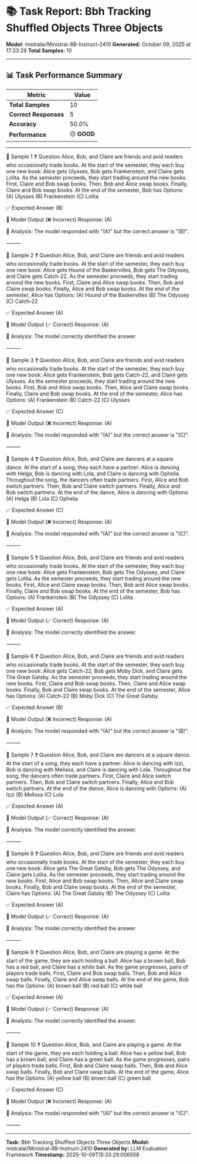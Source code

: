 # 📚 Task Report: Bbh Tracking Shuffled Objects Three Objects

**Model:** mistralai/Ministral-8B-Instruct-2410
**Generated:** October 09, 2025 at 17:33:29
**Total Samples:** 10

---

## 📊 Task Performance Summary

| Metric | Value |
| ------ | ----- |
| **Total Samples** | 10 |
| **Correct Responses** | 5 |
| **Accuracy** | 50.0% |
| **Performance** | 🟡 **GOOD** |

---

📝 Sample 1
❓ Question
Alice, Bob, and Claire are friends and avid readers who occasionally trade books. At the start of the semester, they each buy one new book: Alice gets Ulysses, Bob gets Frankenstein, and Claire gets Lolita.
As the semester proceeds, they start trading around the new books. First, Claire and Bob swap books. Then, Bob and Alice swap books. Finally, Claire and Bob swap books. At the end of the semester, Bob has
Options:
(A) Ulysses
(B) Frankenstein
(C) Lolita

✅ Expected Answer
(B)

🤖 Model Output (❌ Incorrect)
Response: (A)

💬 Analysis:
The model responded with "(A)" but the correct answer is "(B)".

⸻

📝 Sample 2
❓ Question
Alice, Bob, and Claire are friends and avid readers who occasionally trade books. At the start of the semester, they each buy one new book: Alice gets Hound of the Baskervilles, Bob gets The Odyssey, and Claire gets Catch-22.
As the semester proceeds, they start trading around the new books. First, Claire and Alice swap books. Then, Bob and Claire swap books. Finally, Alice and Bob swap books. At the end of the semester, Alice has
Options:
(A) Hound of the Baskervilles
(B) The Odyssey
(C) Catch-22

✅ Expected Answer
(A)

🤖 Model Output (✅ Correct)
Response: (A)

💬 Analysis:
The model correctly identified the answer.

⸻

📝 Sample 3
❓ Question
Alice, Bob, and Claire are friends and avid readers who occasionally trade books. At the start of the semester, they each buy one new book: Alice gets Frankenstein, Bob gets Catch-22, and Claire gets Ulysses.
As the semester proceeds, they start trading around the new books. First, Bob and Alice swap books. Then, Alice and Claire swap books. Finally, Claire and Bob swap books. At the end of the semester, Alice has
Options:
(A) Frankenstein
(B) Catch-22
(C) Ulysses

✅ Expected Answer
(C)

🤖 Model Output (❌ Incorrect)
Response: (A)

💬 Analysis:
The model responded with "(A)" but the correct answer is "(C)".

⸻

📝 Sample 4
❓ Question
Alice, Bob, and Claire are dancers at a square dance. At the start of a song, they each have a partner: Alice is dancing with Helga, Bob is dancing with Lola, and Claire is dancing with Ophelia.
Throughout the song, the dancers often trade partners. First, Alice and Bob switch partners. Then, Bob and Claire switch partners. Finally, Alice and Bob switch partners. At the end of the dance, Alice is dancing with
Options:
(A) Helga
(B) Lola
(C) Ophelia

✅ Expected Answer
(C)

🤖 Model Output (❌ Incorrect)
Response: (A)

💬 Analysis:
The model responded with "(A)" but the correct answer is "(C)".

⸻

📝 Sample 5
❓ Question
Alice, Bob, and Claire are friends and avid readers who occasionally trade books. At the start of the semester, they each buy one new book: Alice gets Frankenstein, Bob gets The Odyssey, and Claire gets Lolita.
As the semester proceeds, they start trading around the new books. First, Alice and Claire swap books. Then, Bob and Alice swap books. Finally, Claire and Bob swap books. At the end of the semester, Bob has
Options:
(A) Frankenstein
(B) The Odyssey
(C) Lolita

✅ Expected Answer
(A)

🤖 Model Output (✅ Correct)
Response: (A)

💬 Analysis:
The model correctly identified the answer.

⸻

📝 Sample 6
❓ Question
Alice, Bob, and Claire are friends and avid readers who occasionally trade books. At the start of the semester, they each buy one new book: Alice gets Catch-22, Bob gets Moby Dick, and Claire gets The Great Gatsby.
As the semester proceeds, they start trading around the new books. First, Claire and Bob swap books. Then, Claire and Alice swap books. Finally, Bob and Claire swap books. At the end of the semester, Alice has
Options:
(A) Catch-22
(B) Moby Dick
(C) The Great Gatsby

✅ Expected Answer
(B)

🤖 Model Output (❌ Incorrect)
Response: (A)

💬 Analysis:
The model responded with "(A)" but the correct answer is "(B)".

⸻

📝 Sample 7
❓ Question
Alice, Bob, and Claire are dancers at a square dance. At the start of a song, they each have a partner: Alice is dancing with Izzi, Bob is dancing with Melissa, and Claire is dancing with Lola.
Throughout the song, the dancers often trade partners. First, Claire and Alice switch partners. Then, Bob and Claire switch partners. Finally, Alice and Bob switch partners. At the end of the dance, Alice is dancing with
Options:
(A) Izzi
(B) Melissa
(C) Lola

✅ Expected Answer
(A)

🤖 Model Output (✅ Correct)
Response: (A)

💬 Analysis:
The model correctly identified the answer.

⸻

📝 Sample 8
❓ Question
Alice, Bob, and Claire are friends and avid readers who occasionally trade books. At the start of the semester, they each buy one new book: Alice gets The Great Gatsby, Bob gets The Odyssey, and Claire gets Lolita.
As the semester proceeds, they start trading around the new books. First, Alice and Bob swap books. Then, Alice and Claire swap books. Finally, Bob and Claire swap books. At the end of the semester, Claire has
Options:
(A) The Great Gatsby
(B) The Odyssey
(C) Lolita

✅ Expected Answer
(A)

🤖 Model Output (✅ Correct)
Response: (A)

💬 Analysis:
The model correctly identified the answer.

⸻

📝 Sample 9
❓ Question
Alice, Bob, and Claire are playing a game. At the start of the game, they are each holding a ball: Alice has a brown ball, Bob has a red ball, and Claire has a white ball.
As the game progresses, pairs of players trade balls. First, Claire and Bob swap balls. Then, Bob and Alice swap balls. Finally, Claire and Alice swap balls. At the end of the game, Bob has the
Options:
(A) brown ball
(B) red ball
(C) white ball

✅ Expected Answer
(A)

🤖 Model Output (✅ Correct)
Response: (A)

💬 Analysis:
The model correctly identified the answer.

⸻

📝 Sample 10
❓ Question
Alice, Bob, and Claire are playing a game. At the start of the game, they are each holding a ball: Alice has a yellow ball, Bob has a brown ball, and Claire has a green ball.
As the game progresses, pairs of players trade balls. First, Bob and Claire swap balls. Then, Bob and Alice swap balls. Finally, Bob and Claire swap balls. At the end of the game, Alice has the
Options:
(A) yellow ball
(B) brown ball
(C) green ball

✅ Expected Answer
(C)

🤖 Model Output (❌ Incorrect)
Response: (A)

💬 Analysis:
The model responded with "(A)" but the correct answer is "(C)".

⸻

---

**Task:** Bbh Tracking Shuffled Objects Three Objects
**Model:** mistralai/Ministral-8B-Instruct-2410
**Generated by:** LLM Evaluation Framework
**Timestamp:** 2025-10-09T15:33:29.006558
